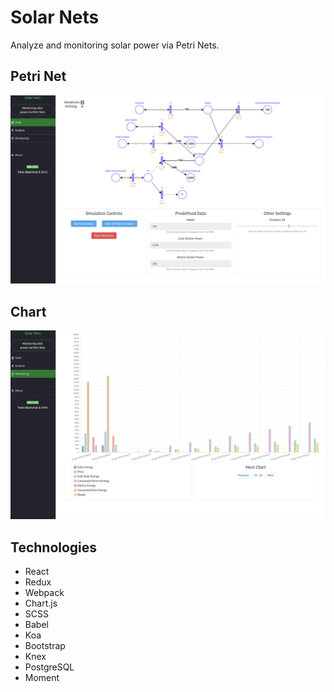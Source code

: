 # Solar Nets
Analyze and monitoring solar power via Petri Nets.

## Petri Net
![alt tag](https://github.com/gios/solar-nets/blob/master/screen1.png)

## Chart
![alt tag](https://github.com/gios/solar-nets/blob/master/screen2.png)

## Technologies
* React
* Redux
* Webpack
* Chart.js
* SCSS
* Babel
* Koa
* Bootstrap
* Knex
* PostgreSQL
* Moment
